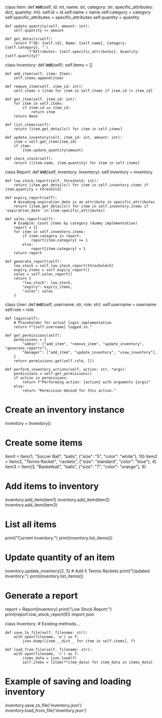 class Item:
    def __init__(self, id: int, name: str, category: str, specific_attributes: dict, quantity: int):
        self.id = id
        self.name = name
        self.category = category
        self.specific_attributes = specific_attributes
        self.quantity = quantity

    def update_quantity(self, amount: int):
        self.quantity += amount

    def get_details(self):
        return f"ID: {self.id}, Name: {self.name}, Category: {self.category}, " \
               f"Attributes: {self.specific_attributes}, Quantity: {self.quantity}"
class Inventory:
    def __init__(self):
        self.items = []

    def add_item(self, item: Item):
        self.items.append(item)

    def remove_item(self, item_id: int):
        self.items = [item for item in self.items if item.id != item_id]

    def get_item(self, item_id: int):
        for item in self.items:
            if item.id == item_id:
                return item
        return None

    def list_items(self):
        return [item.get_details() for item in self.items]

    def update_inventory(self, item_id: int, amount: int):
        item = self.get_item(item_id)
        if item:
            item.update_quantity(amount)

    def check_stock(self):
        return [(item.name, item.quantity) for item in self.items]
class Report:
    def __init__(self, inventory: Inventory):
        self.inventory = inventory

    def low_stock_report(self, threshold: int):
        return [item.get_details() for item in self.inventory.items if item.quantity < threshold]

    def expiry_report(self):
        # Assuming expiration date is an attribute in specific_attributes
        return [item.get_details() for item in self.inventory.items if 'expiration_date' in item.specific_attributes]

    def sales_report(self):
        # Example: Count items by category (dummy implementation)
        report = {}
        for item in self.inventory.items:
            if item.category in report:
                report[item.category] += 1
            else:
                report[item.category] = 1
        return report

    def generate_report(self):
        low_stock = self.low_stock_report(threshold=5)
        expiry_items = self.expiry_report()
        sales = self.sales_report()
        return {
            "low_stock": low_stock,
            "expiry": expiry_items,
            "sales": sales
        }
class User:
    def __init__(self, username: str, role: str):
        self.username = username
        self.role = role

    def login(self):
        # Placeholder for actual login implementation
        return f"{self.username} logged in."

    def get_permissions(self):
        permissions = {
            "admin": ["add_item", "remove_item", "update_inventory", "generate_reports"],
            "manager": ["add_item", "update_inventory", "view_inventory"],
        }
        return permissions.get(self.role, [])

    def perform_inventory_actions(self, action: str, *args):
        permissions = self.get_permissions()
        if action in permissions:
            return f"Performing action: {action} with arguments {args}"
        else:
            return "Permission denied for this action."
# Create an inventory instance
inventory = Inventory()

# Create some items
item1 = Item(1, "Soccer Ball", "balls", {"size": "5", "color": "white"}, 10)
item2 = Item(2, "Tennis Racket", "rackets", {"size": "standard", "color": "blue"}, 4)
item3 = Item(3, "Basketball", "balls", {"size": "7", "color": "orange"}, 6)

# Add items to inventory
inventory.add_item(item1)
inventory.add_item(item2)
inventory.add_item(item3)

# List all items
print("Current Inventory:")
print(inventory.list_items())

# Update quantity of an item
inventory.update_inventory(2, 5)  # Add 5 Tennis Rackets
print("Updated Inventory:")
print(inventory.list_items())

# Generate a report
report = Report(inventory)
print("Low Stock Report:")
print(report.low_stock_report(5))
import json

class Inventory:
    # Existing methods...

    def save_to_file(self, filename: str):
        with open(filename, 'w') as f:
            json.dump([item.__dict__ for item in self.items], f)

    def load_from_file(self, filename: str):
        with open(filename, 'r') as f:
            items_data = json.load(f)
            self.items = [Item(**item_data) for item_data in items_data]

# Example of saving and loading inventory
inventory.save_to_file('inventory.json')
inventory.load_from_file('inventory.json')
